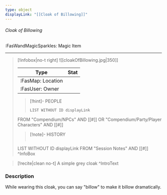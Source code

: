 ```yaml
---
type: object
displayLink: "[[Cloak of Billowing]]"
---
```


###### Cloak of Billowing
<span class="sub2">:FasWandMagicSparkles: Magic Item</span>
___

> [!infobox|no-t right]
> ![[cloakOfBillowing.jpg|350]]
>
> | Type | Stat |
> | ---- | ---- |
> | :FasMap: Location | |
> | :FasUser: Owner | |
>>[!hint]- PEOPLE
>>```dataview
>>LIST WITHOUT ID displayLink
>FROM "Compendium/NPCs" AND [[#]] OR "Compendium/Party/Player Characters" AND [[#]]
>
>>[!note]- HISTORY
>>```dataview
>LIST WITHOUT ID displayLink
>FROM "Session Notes" AND [[#]]
>^InfoBox

>[!recite|clean no-t]
>	A simple grey cloak
>^IntroText

### Description
While wearing this cloak, you can say "billow" to make it billow dramatically.